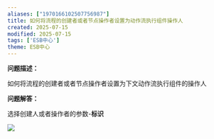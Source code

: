```yaml
---
aliases: ["1970166102507756987"]
title: 如何将流程的创建者或者节点操作者设置为动作流执行组件操作人
created: 2025-07-15
modified: 2025-07-15
tags: ['ESB中心']
theme: ESB中心
---
```


**问题描述：**

如何将流程的创建者或者节点操作者设置为下文动作流执行组件的操作人

**问题解答：**

选择创建人或者操作者的参数-**标识**

![](f601e699f8b30b61c9626f9adc4aee0f.jpg)